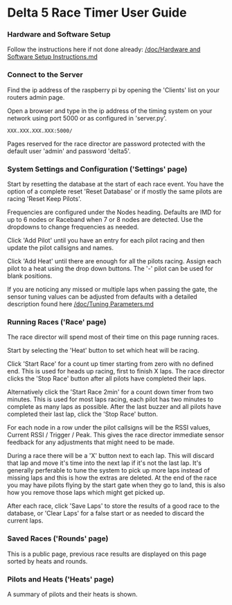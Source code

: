# Delta 5 Race Timer User Guide

### Hardware and Software Setup
Follow the instructions here if not done already: [/doc/Hardware and Software Setup Instructions.md](Hardware%20and%20Software%20Setup%20Instructions.md)

### Connect to the Server
Find the ip address of the raspberry pi by opening the 'Clients' list on your routers admin page.

Open a browser and type in the ip address of the timing system on your network using port 5000 or as configured in 'server.py'.
```
XXX.XXX.XXX.XXX:5000/
```

Pages reserved for the race director are password protected with the default user 'admin' and password 'delta5'.

### System Settings and Configuration ('Settings' page)

Start by resetting the database at the start of each race event. You have the option of a complete reset 'Reset Database' or if mostly the same pilots are racing 'Reset Keep Pilots'.

Frequencies are configured under the Nodes heading. Defaults are IMD for up to 6 nodes or Raceband when 7 or 8 nodes are detected. Use the dropdowns to change frequencies as needed.

Click 'Add Pilot' until you have an entry for each pilot racing and then update the pilot callsigns and names.

Click 'Add Heat' until there are enough for all the pilots racing. Assign each pilot to a heat using the drop down buttons. The '-' pilot can be used for blank positions.

If you are noticing any missed or multiple laps when passing the gate, the sensor tuning values can be adjusted from defaults with a detailed description found here [/doc/Tuning Parameters.md](Tuning%20Parameters.md)

### Running Races ('Race' page)

The race director will spend most of their time on this page running races.

Start by selecting the 'Heat' button to set which heat will be racing.

Click 'Start Race' for a count up timer starting from zero with no defined end. This is used for heads up racing, first to finish X laps. The race director clicks the 'Stop Race' button after all pilots have completed their laps.

Alternatively click the 'Start Race 2min' for a count down timer from two minutes. This is used for most laps racing, each pilot has two minutes to complete as many laps as possible. After the last buzzer and all pilots have completed their last lap, click the 'Stop Race' button.

For each node in a row under the pilot callsigns will be the RSSI values, Current RSSI / Trigger / Peak. This gives the race director immediate sensor feedback for any adjustments that might need to be made.

During a race there will be a 'X' button next to each lap. This will discard that lap and move it's time into the next lap if it's not the last lap. It's generally perferable to tune the system to pick up more laps instead of missing laps and this is how the extras are deleted. At the end of the race you may have pilots flying by the start gate when they go to land, this is also how you remove those laps which might get picked up.

After each race, click 'Save Laps' to store the results of a good race to the database, or 'Clear Laps' for a false start or as needed to discard the current laps.

### Saved Races ('Rounds' page)

This is a public page, previous race results are displayed on this page sorted by heats and rounds.

### Pilots and Heats ('Heats' page)

A summary of pilots and their heats is shown.

